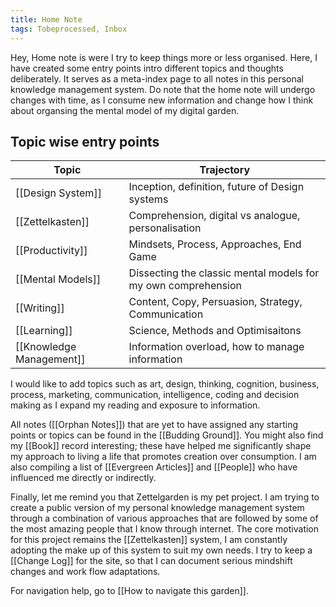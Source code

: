 ```yaml
---
title: Home Note
tags: Tobeprocessed, Inbox
---
```


Hey, Home note is were I try to keep things more or less organised. Here, I have created some entry points intro different topics and thoughts deliberately. It serves as a meta-index page to all notes in this personal knowledge management system. Do note that the home note will undergo changes with time, as I consume new information and change how I think about organsing the mental model of my digital garden.

## Topic wise entry points
| Topic | Trajectory |
| -------| ------------------- |
| [[Design System]]| Inception, definition, future of Design systems |
| [[Zettelkasten]]| Comprehension, digital vs analogue, personalisation|
| [[Productivity]] | Mindsets, Process, Approaches, End Game  |
| [[Mental Models]]| Dissecting the classic mental models for my own comprehension|
| [[Writing]]| Content, Copy, Persuasion, Strategy, Communication |
| [[Learning]] | Science, Methods and Optimisaitons |
| [[Knowledge Management]] | Information overload, how to manage information |


I would like to add topics such as art, design,  thinking, cognition, business, process, marketing, communication, intelligence, coding and decision making as I expand my reading and exposure to information.

All notes ([[Orphan Notes]]) that are yet to have assigned any starting points or topics can be found in the [[Budding Ground]]. You might also find my [[Book]] record interesting; these have helped me significantly shape my approach to living a life that promotes creation over consumption. I am also compiling a list of [[Evergreen Articles]] and [[People]] who have influenced me directly or indirectly.

Finally, let me remind you that Zettelgarden is my pet project. I am trying to create a public version of my personal knowledge management system through a combination of various approaches that are followed by some of the most amazing people that I know through internet. The core motivation for this project remains the [[Zettelkasten]] system, I am constantly adopting the make up of this system to suit my own needs. I try to keep a [[Change Log]] for the site, so that I can document serious mindshift changes and work flow adaptations.


For navigation help, go to [[How to navigate this garden]].

